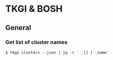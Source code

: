 # TKGI & BOSH

## General

### Get list of cluster names
```
$ tkgi clusters --json | jq -r ' .[] | .name'
```


